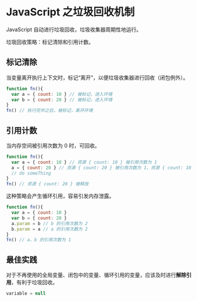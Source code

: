 # JavaScript 之垃圾回收机制

JavaScript 自动进行垃圾回收，垃圾收集器周期性地运行。

垃圾回收策略：标记清除和引用计数。

## 标记清除

当变量离开执行上下文时，标记“离开”，以便垃圾收集器进行回收（闭包例外）。

```javascript
function fn(){
  var a = { count: 10 } // 被标记，进入环境 
  var b = { count: 20 } // 被标记，进入环境
}
fn() // 执行完毕之后，被标记，离开环境
```

## 引用计数

当内存空间被引用次数为 0 时，可回收。

```javascript
function fn(){
  var a = { count: 10 } // 资源 { count: 10 } 被引用次数为 1
  a = { count: 20 } // 资源 { count: 20 } 被引用次数为 1，资源 { count: 10 } 被引用次数为 0，等待回收
  // do someThing
}
fn() // 资源 { count: 20 } 被释放
```

这种策略会产生循环引用，容易引发内存泄露。

```javascript
function fn(){
  var a = { count: 10 }
  var b = { count: 20 }
  a.param = b // b 的引用次数为 2
  b.param = a // a 的引用次数为 2
}
fn() // a、b 的引用次数为 1
```

## 最佳实践

对于不再使用的全局变量、闭包中的变量、循环引用的变量，应该及时进行**解除引用**，有利于垃圾回收。

```javascript
variable = null
```